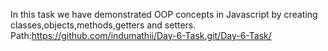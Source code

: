In this task we have demonstrated OOP concepts in Javascript by creating classes,objects,methods,getters and setters.
Path:https://github.com/indumathii/Day-6-Task.git/Day-6-Task/
